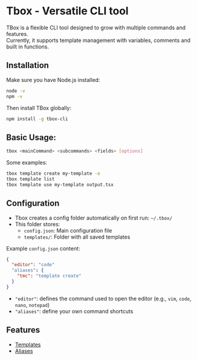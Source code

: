 # Tbox - Versatile CLI tool

TBox is a flexible CLI tool designed to grow with multiple commands and features.  
Currently, it supports template management with variables, comments and built in functions.

## Installation

Make sure you have Node.js installed:

```bash
node -v
npm -v
```

Then install TBox globally:

```bash
npm install -g tbox-cli
```

## Basic Usage:

```bash
tbox <mainCommand> <subcommands> <fields> [options]
```

Some examples:

```bash
tbox template create my-template -e
tbox template list
tbox template use my-template output.tsx
```

## Configuration

- Tbox creates a config folder automatically on first run: `~/.tbox/`
- This folder stores:
  - `config.json`: Main configuration file
  - `templates/`: Folder with all saved templates

Example `config.json` content:

```json
{
  "editor": "code"
  "aliases": {
    "tmc": "template create"
  }
}
```

- `"editor"`: defines the command used to open the editor (e.g., `vim`, `code`, `nano`, `notepad`)
- `"aliases"`: define your own command shortcuts

## Features

- [Templates](./docs/Template.MD#\menu)
- [Aliases](./docs/Alias.MD)

